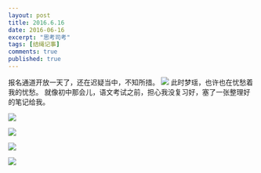```yaml
---
layout: post
title: 2016.6.16
date: 2016-06-16
excerpt: "思考司考"
tags: [结绳记事]
comments: true
published: true
---
```

报名通道开放一天了，还在迟疑当中，不知所措。
![](http://img.vinechen.com/16-6-17/70782583.jpg)
此时梦瑶，也许也在忧愁着我的忧愁。
就像初中那会儿，语文考试之前，担心我没复习好，塞了一张整理好的笔记给我。  

![](http://img.vinechen.com/16-6-17/45839909.jpg)  

![](http://img.vinechen.com/16-6-17/30385004.jpg)  

![](http://img.vinechen.com/16-6-17/72154215.jpg)  

![](http://img.vinechen.com/16-6-17/35942036.jpg)  
